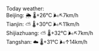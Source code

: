 Today weather:  
Beijing: 🌦   🌡️+26°C 🌬️↖7km/h  
Tianjin: ⛅️  🌡️+30°C 🌬️↖11km/h  
Shijiazhuang: ⛅️  🌡️+32°C 🌬️↖7km/h  
Tangshan: ☁️   🌡️+31°C 🌬️↑14km/h  
